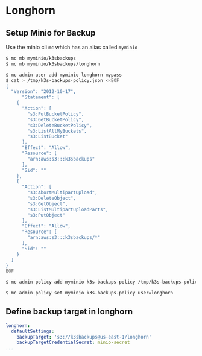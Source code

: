 # Longhorn


## Setup Minio for Backup

Use the minio cli `mc` which has an alias called `myminio`

```bash title="Create minio bucket"
$ mc mb myminio/k3sbackups
$ mc mb myminio/k3sbackups/longhorn
```

```bash title="Create user with policy"
$ mc admin user add myminio longhorn mypass
$ cat > /tmp/k3s-backups-policy.json <<EOF
{
  "Version": "2012-10-17",
      "Statement": [
    {
      "Action": [
        "s3:PutBucketPolicy",
        "s3:GetBucketPolicy",
        "s3:DeleteBucketPolicy",
        "s3:ListAllMyBuckets",
        "s3:ListBucket"
      ],
      "Effect": "Allow",
      "Resource": [
        "arn:aws:s3:::k3sbackups"
      ],
      "Sid": ""
    },
    {
      "Action": [
        "s3:AbortMultipartUpload",
        "s3:DeleteObject",
        "s3:GetObject",
        "s3:ListMultipartUploadParts",
        "s3:PutObject"
      ],
      "Effect": "Allow",
      "Resource": [
        "arn:aws:s3:::k3sbackups/*"
      ],
      "Sid": ""
    }
  ]
}
EOF

$ mc admin policy add myminio k3s-backups-policy /tmp/k3s-backups-policy.json

$ mc admin policy set myminio k3s-backups-policy user=longhorn
```

## Define backup target in longhorn

```yaml title="longhorn values.yaml"
longhorn:
  defaultSettings:
    backupTarget: 's3://k3sbackups@us-east-1/longhorn'
    backupTargetCredentialSecret: minio-secret
...
```
